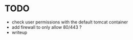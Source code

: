 # TODO
- check user permissions with the default tomcat container
- add firewall to only allow 80/443 ?
- writeup
